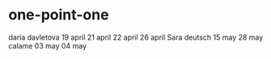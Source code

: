 # one-point-one
daria davletova
19 april
21 april
22 april
26 april
Sara deutsch
15 may
28 may
calame
03 may
04 may
